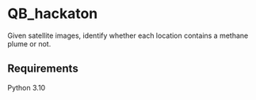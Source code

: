 # QB_hackaton
Given satellite images, identify  whether each location contains a methane plume or not.

## Requirements 
Python 3.10
